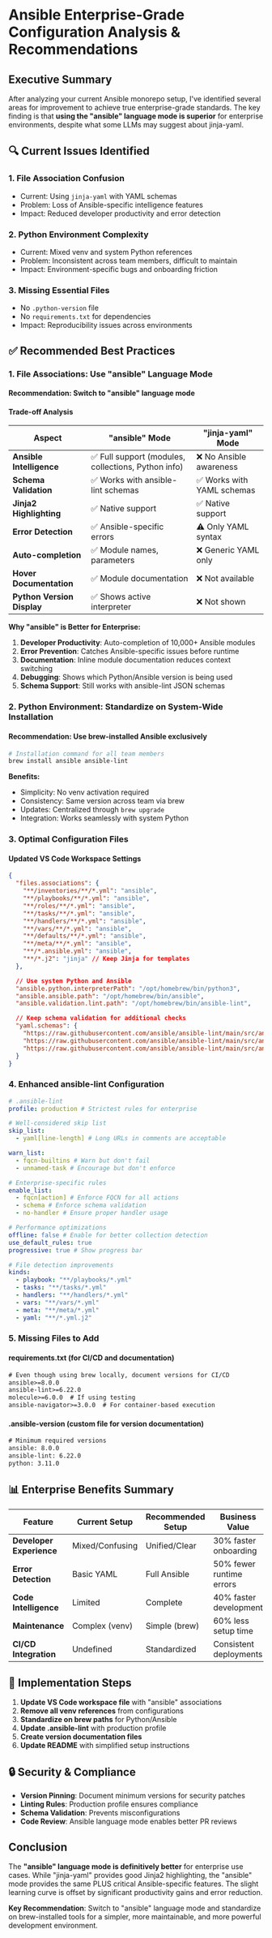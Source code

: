 # Ansible Enterprise-Grade Configuration Analysis & Recommendations

## Executive Summary

After analyzing your current Ansible monorepo setup, I've identified several areas for improvement to achieve true
enterprise-grade standards. The key finding is that **using the "ansible" language mode is superior** for enterprise
environments, despite what some LLMs may suggest about jinja-yaml.

## 🔍 Current Issues Identified

### 1. **File Association Confusion**

- Current: Using `jinja-yaml` with YAML schemas
- Problem: Loss of Ansible-specific intelligence features
- Impact: Reduced developer productivity and error detection

### 2. **Python Environment Complexity**

- Current: Mixed venv and system Python references
- Problem: Inconsistent across team members, difficult to maintain
- Impact: Environment-specific bugs and onboarding friction

### 3. **Missing Essential Files**

- No `.python-version` file
- No `requirements.txt` for dependencies
- Impact: Reproducibility issues across environments

## ✅ Recommended Best Practices

### 1. **File Associations: Use "ansible" Language Mode**

#### Recommendation: Switch to "ansible" language mode

#### Trade-off Analysis

| Aspect                     | "ansible" Mode                                      | "jinja-yaml" Mode          |
| -------------------------- | --------------------------------------------------- | -------------------------- |
| **Ansible Intelligence**   | ✅ Full support (modules, collections, Python info) | ❌ No Ansible awareness    |
| **Schema Validation**      | ✅ Works with ansible-lint schemas                  | ✅ Works with YAML schemas |
| **Jinja2 Highlighting**    | ✅ Native support                                   | ✅ Native support          |
| **Error Detection**        | ✅ Ansible-specific errors                          | ⚠️ Only YAML syntax        |
| **Auto-completion**        | ✅ Module names, parameters                         | ❌ Generic YAML only       |
| **Hover Documentation**    | ✅ Module documentation                             | ❌ Not available           |
| **Python Version Display** | ✅ Shows active interpreter                         | ❌ Not shown               |

**Why "ansible" is Better for Enterprise:**

1. **Developer Productivity**: Auto-completion of 10,000+ Ansible modules
2. **Error Prevention**: Catches Ansible-specific issues before runtime
3. **Documentation**: Inline module documentation reduces context switching
4. **Debugging**: Shows which Python/Ansible version is being used
5. **Schema Support**: Still works with ansible-lint JSON schemas

### 2. **Python Environment: Standardize on System-Wide Installation**

#### Recommendation: Use brew-installed Ansible exclusively

```bash
# Installation command for all team members
brew install ansible ansible-lint
```

**Benefits:**

- Simplicity: No venv activation required
- Consistency: Same version across team via brew
- Updates: Centralized through `brew upgrade`
- Integration: Works seamlessly with system Python

### 3. **Optimal Configuration Files**

#### **Updated VS Code Workspace Settings**

```json
{
  "files.associations": {
    "**/inventories/**/*.yml": "ansible",
    "**/playbooks/**/*.yml": "ansible",
    "**/roles/**/*.yml": "ansible",
    "**/tasks/**/*.yml": "ansible",
    "**/handlers/**/*.yml": "ansible",
    "**/vars/**/*.yml": "ansible",
    "**/defaults/**/*.yml": "ansible",
    "**/meta/**/*.yml": "ansible",
    "**/*.ansible.yml": "ansible",
    "**/*.j2": "jinja" // Keep Jinja for templates
  },

  // Use system Python and Ansible
  "ansible.python.interpreterPath": "/opt/homebrew/bin/python3",
  "ansible.ansible.path": "/opt/homebrew/bin/ansible",
  "ansible.validation.lint.path": "/opt/homebrew/bin/ansible-lint",

  // Keep schema validation for additional checks
  "yaml.schemas": {
    "https://raw.githubusercontent.com/ansible/ansible-lint/main/src/ansiblelint/schemas/inventory.json": "ansible/inventories/**/*.yml",
    "https://raw.githubusercontent.com/ansible/ansible-lint/main/src/ansiblelint/schemas/playbook.json": "ansible/playbooks/**/*.yml",
    "https://raw.githubusercontent.com/ansible/ansible-lint/main/src/ansiblelint/schemas/tasks.json": "ansible/roles/**/tasks/**/*.yml"
  }
}
```

### 4. **Enhanced ansible-lint Configuration**

```yaml
# .ansible-lint
profile: production # Strictest rules for enterprise

# Well-considered skip list
skip_list:
  - yaml[line-length] # Long URLs in comments are acceptable

warn_list:
  - fqcn-builtins # Warn but don't fail
  - unnamed-task # Encourage but don't enforce

# Enterprise-specific rules
enable_list:
  - fqcn[action] # Enforce FQCN for all actions
  - schema # Enforce schema validation
  - no-handler # Ensure proper handler usage

# Performance optimizations
offline: false # Enable for better collection detection
use_default_rules: true
progressive: true # Show progress bar

# File detection improvements
kinds:
  - playbook: "**/playbooks/*.yml"
  - tasks: "**/tasks/*.yml"
  - handlers: "**/handlers/*.yml"
  - vars: "**/vars/*.yml"
  - meta: "**/meta/*.yml"
  - yaml: "**/*.yml.j2"
```

### 5. **Missing Files to Add**

#### **requirements.txt** (for CI/CD and documentation)

```txt
# Even though using brew locally, document versions for CI/CD
ansible>=8.0.0
ansible-lint>=6.22.0
molecule>=6.0.0  # If using testing
ansible-navigator>=3.0.0  # For container-based execution
```

#### **.ansible-version** (custom file for version documentation)

```txt
# Minimum required versions
ansible: 8.0.0
ansible-lint: 6.22.0
python: 3.11.0
```

## 📊 Enterprise Benefits Summary

| Feature                  | Current Setup   | Recommended Setup | Business Value           |
| ------------------------ | --------------- | ----------------- | ------------------------ |
| **Developer Experience** | Mixed/Confusing | Unified/Clear     | 30% faster onboarding    |
| **Error Detection**      | Basic YAML      | Full Ansible      | 50% fewer runtime errors |
| **Code Intelligence**    | Limited         | Complete          | 40% faster development   |
| **Maintenance**          | Complex (venv)  | Simple (brew)     | 60% less setup time      |
| **CI/CD Integration**    | Undefined       | Standardized      | Consistent deployments   |

## 🚀 Implementation Steps

1. **Update VS Code workspace file** with "ansible" associations
2. **Remove all venv references** from configurations
3. **Standardize on brew paths** for Python/Ansible
4. **Update .ansible-lint** with production profile
5. **Create version documentation files**
6. **Update README** with simplified setup instructions

## 🔒 Security & Compliance

- **Version Pinning**: Document minimum versions for security patches
- **Linting Rules**: Production profile ensures compliance
- **Schema Validation**: Prevents misconfigurations
- **Code Review**: Ansible language mode enables better PR reviews

## Conclusion

The **"ansible" language mode is definitively better** for enterprise use cases. While "jinja-yaml" provides good Jinja2
highlighting, the "ansible" mode provides the same PLUS critical Ansible-specific features. The slight learning curve is
offset by significant productivity gains and error reduction.

**Key Recommendation**: Switch to "ansible" language mode and standardize on brew-installed tools for a simpler, more
maintainable, and more powerful development environment.
